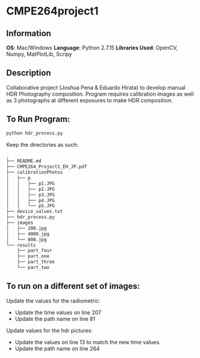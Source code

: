 # CMPE264project1

## Information
**OS**: Mac/Windows
**Language**: Python 2.7.15
**Libraries Used**: OpenCV, Numpy, MatPlotLib, Scripy

## Description
Collaborative project (Joshua Pena & Eduardo Hirata) to develop manual HDR Photography composition. Program requires calibration images as well as 3 photographs at different exposures to make HDR composition.

## To Run Program:
```bash
python hdr_process.py
```

Keep the directories as such:
```bash
.
├── README.md
├── CMPE264_Project1_EH_JP.pdf
├── calibrationPhotos
│   ├── p
│   │   ├── p1.JPG
│   │   ├── p2.JPG
│   │   ├── p3.JPG
│   │   ├── p4.JPG
│   │   └── p5.JPG
├── device_values.txt
├── hdr_process.py
├── images
│   ├── 200.jpg
│   ├── 4000.jpg
│   └── 800.jpg
└── results
    ├── part_four
    ├── part_one
    ├── part_three
    └── part_two
```

## To run on a different set of images:
Update the values for the radiometric:
* Update the time values on line 207
* Update the path name on line 81

Update values for the hdr pictures:
* Update the values on line 13 to match the new time values.
* Update the path name on line 264
